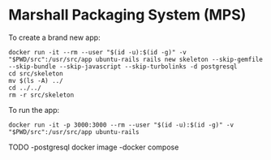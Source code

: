 # Marshall Packaging System (MPS)

To create a brand new app:
```
docker run -it --rm --user "$(id -u):$(id -g)" -v "$PWD/src":/usr/src/app ubuntu-rails rails new skeleton --skip-gemfile --skip-bundle --skip-javascript --skip-turbolinks -d postgresql
cd src/skeleton
mv $(ls -A) ../
cd ../../
rm -r src/skeleton 
```

To run the app:
```
docker run -it -p 3000:3000 --rm --user "$(id -u):$(id -g)" -v "$PWD/src":/usr/src/app ubuntu-rails
```

TODO
-postgresql docker image
-docker compose